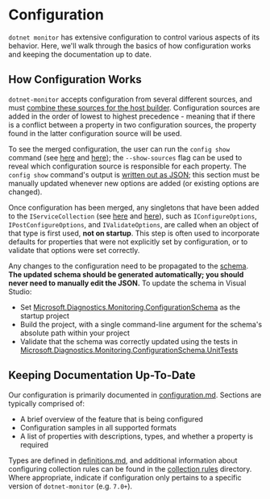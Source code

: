 # Configuration

`dotnet monitor` has extensive configuration to control various aspects of its behavior. Here, we'll walk through the basics of how configuration works and keeping the documentation up to date.

## How Configuration Works

`dotnet-monitor` accepts configuration from several different sources, and must [combine these sources for the host builder](https://github.com/kkeirstead/dotnet-monitor/blob/698970a7158040114f8477fa2c4b6780111c7de8/src/Tools/dotnet-monitor/HostBuilder/HostBuilderHelper.cs#L46). Configuration sources are added in the order of lowest to highest precedence - meaning that if there is a conflict between a property in two configuration sources, the property found in the latter configuration source will be used.

To see the merged configuration, the user can run the `config show` command (see [here](https://github.com/kkeirstead/dotnet-monitor/blob/698970a7158040114f8477fa2c4b6780111c7de8/src/Tools/dotnet-monitor/Program.cs#L69) and [here](https://github.com/kkeirstead/dotnet-monitor/blob/698970a7158040114f8477fa2c4b6780111c7de8/src/Tools/dotnet-monitor/Commands/ConfigShowCommandHandler.cs)); the `--show-sources` flag can be used to reveal which configuration source is responsible for each property. The `config show` command's output is [written out as JSON](https://github.com/kkeirstead/dotnet-monitor/blob/698970a7158040114f8477fa2c4b6780111c7de8/src/Tools/dotnet-monitor/ConfigurationJsonWriter.cs); this section must be manually updated whenever new options are added (or existing options are changed).

Once configuration has been merged, any singletons that have been added to the `IServiceCollection` (see [here](https://github.com/kkeirstead/dotnet-monitor/blob/698970a7158040114f8477fa2c4b6780111c7de8/src/Tools/dotnet-monitor/ServiceCollectionExtensions.cs) and [here](https://github.com/kkeirstead/dotnet-monitor/blob/698970a7158040114f8477fa2c4b6780111c7de8/src/Tools/dotnet-monitor/Commands/CollectCommandHandler.cs#L87)), such as `IConfigureOptions`, `IPostConfigureOptions`, and `IValidateOptions`, are called when an object of that type is first used, **not on startup**. This step is often used to incorporate defaults for properties that were not explicitly set by configuration, or to validate that options were set correctly. 

Any changes to the configuration need to be propagated to the [schema](https://github.com/kkeirstead/dotnet-monitor/blob/698970a7158040114f8477fa2c4b6780111c7de8/documentation/schema.json). **The updated schema should be generated automatically; you should never need to manually edit the JSON.** To update the schema in Visual Studio:
* Set [Microsoft.Diagnostics.Monitoring.ConfigurationSchema](https://github.com/kkeirstead/dotnet-monitor/tree/698970a7158040114f8477fa2c4b6780111c7de8/src/Tests/Microsoft.Diagnostics.Monitoring.ConfigurationSchema) as the startup project
* Build the project, with a single command-line argument for the schema's absolute path within your project
* Validate that the schema was correctly updated using the tests in [Microsoft.Diagnostics.Monitoring.ConfigurationSchema.UnitTests](https://github.com/kkeirstead/dotnet-monitor/tree/698970a7158040114f8477fa2c4b6780111c7de8/src/Tests/Microsoft.Diagnostics.Monitoring.ConfigurationSchema.UnitTests)

## Keeping Documentation Up-To-Date

Our configuration is primarily documented in [configuration.md](https://github.com/dotnet/dotnet-monitor/blob/main/documentation/configuration.md). Sections are typically comprised of:
* A brief overview of the feature that is being configured
* Configuration samples in all supported formats
* A list of properties with descriptions, types, and whether a property is required

Types are defined in [definitions.md](https://github.com/dotnet/dotnet-monitor/blob/main/documentation/api/definitions.md), and additional information about configuring collection rules can be found in the [collection rules](https://github.com/dotnet/dotnet-monitor/blob/main/documentation/collectionrules) directory. Where appropriate, indicate if configuration only pertains to a specific version of `dotnet-monitor` (e.g. `7.0+`).
